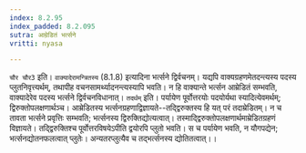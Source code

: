 ```yaml
---
index: 8.2.95
index_padded: 8.2.095
sutra: आम्रेडितं भर्त्सने
vritti: nyasa

---
```

`चौर चौर3` इति। `वाक्यादेरामन्त्रितस्य` (8.1.8) इत्यादिना भर्त्सने द्विर्वचनम्। यद्यपि वाक्यग्रहणमेतदन्त्यस्य पदस्य प्लुतनिवृत्त्यर्थम्, तथापीह वचनसामर्थ्यादनन्त्यस्यापि भवति। न हि वाक्यान्ते भर्त्सन आम्रेडितं सम्भवति, वाक्यादेरेव पदस्य भर्त्सने द्विर्वचनविधानात्।
`तदर्थम्` इति। पर्यायेण पूर्वोत्तरयोः पदयोर्यथा स्यादित्येवमर्थम्; द्विरुक्तोपलक्षणार्थञ्च। आम्रेडितस्य भर्त्सनग्रहणाद्विज्ञायते--तद्द्विरुक्तस्य हि यत् परं तदाम्रेडितम्। न च तावता भर्त्सने प्रवृत्तिः सम्भवति; भर्त्सनस्य द्विरुक्तिद्योत्यत्वात्। तस्माद्द्विरुक्तोपलक्षणार्थमाम्रेडितग्रहणं विज्ञायते। तद्द्विरुक्तिश्च पूर्वोत्तरविषयेऽपीति द्वयोरपि प्लुतो भवति। स च पर्यायेण भवति, न यौगपद्येन; भर्त्सनद्योतनफलत्वात् प्लुतेः। अन्यतरप्लुत्यैव च तद्भर्त्सनस्य द्योतितत्वात्।।